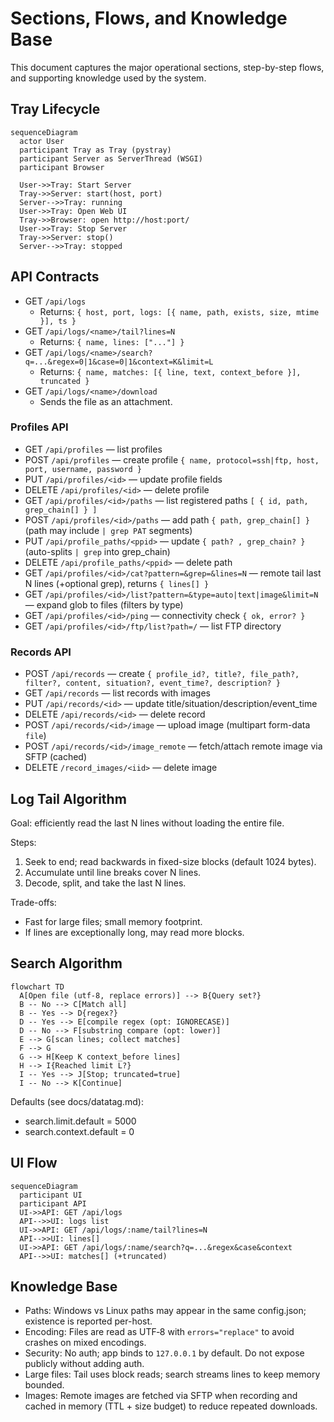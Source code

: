 <!--
Synced context header from context.md
CTX_MAIN_TOPIC: SSH Log Tools
CTX_PROFILE: dev
CTX_LANG: en
CTX_DIAGRAM_STYLE: default
CTX_MERMAID_THEME: neutral
CTX_PRIORITY_MODE: recent-first
-->

# Sections, Flows, and Knowledge Base

This document captures the major operational sections, step-by-step flows, and supporting knowledge used by the system.

## Tray Lifecycle
```mermaid
sequenceDiagram
  actor User
  participant Tray as Tray (pystray)
  participant Server as ServerThread (WSGI)
  participant Browser

  User->>Tray: Start Server
  Tray->>Server: start(host, port)
  Server-->>Tray: running
  User->>Tray: Open Web UI
  Tray->>Browser: open http://host:port/
  User->>Tray: Stop Server
  Tray->>Server: stop()
  Server-->>Tray: stopped
```

## API Contracts
- GET `/api/logs`
  - Returns: `{ host, port, logs: [{ name, path, exists, size, mtime }], ts }`
- GET `/api/logs/<name>/tail?lines=N`
  - Returns: `{ name, lines: ["..."] }`
- GET `/api/logs/<name>/search?q=...&regex=0|1&case=0|1&context=K&limit=L`
  - Returns: `{ name, matches: [{ line, text, context_before }], truncated }`
- GET `/api/logs/<name>/download`
  - Sends the file as an attachment.

### Profiles API
- GET `/api/profiles` — list profiles
- POST `/api/profiles` — create profile `{ name, protocol=ssh|ftp, host, port, username, password }`
- PUT `/api/profiles/<id>` — update profile fields
- DELETE `/api/profiles/<id>` — delete profile
- GET `/api/profiles/<id>/paths` — list registered paths `[ { id, path, grep_chain[] } ]`
- POST `/api/profiles/<id>/paths` — add path `{ path, grep_chain[] }` (path may include `| grep PAT` segments)
- PUT `/api/profile_paths/<ppid>` — update `{ path? , grep_chain? }` (auto-splits `| grep` into grep_chain)
- DELETE `/api/profile_paths/<ppid>` — delete path
- GET `/api/profiles/<id>/cat?pattern=&grep=&lines=N` — remote tail last N lines (+optional grep), returns `{ lines[] }`
- GET `/api/profiles/<id>/list?pattern=&type=auto|text|image&limit=N` — expand glob to files (filters by type)
- GET `/api/profiles/<id>/ping` — connectivity check `{ ok, error? }`
- GET `/api/profiles/<id>/ftp/list?path=/` — list FTP directory

### Records API
- POST `/api/records` — create `{ profile_id?, title?, file_path?, filter?, content, situation?, event_time?, description? }`
- GET `/api/records` — list records with images
- PUT `/api/records/<id>` — update title/situation/description/event_time
- DELETE `/api/records/<id>` — delete record
- POST `/api/records/<id>/image` — upload image (multipart form-data `file`)
- POST `/api/records/<id>/image_remote` — fetch/attach remote image via SFTP (cached)
- DELETE `/record_images/<iid>` — delete image

## Log Tail Algorithm
Goal: efficiently read the last N lines without loading the entire file.

Steps:
1) Seek to end; read backwards in fixed-size blocks (default 1024 bytes).
2) Accumulate until line breaks cover N lines.
3) Decode, split, and take the last N lines.

Trade-offs:
- Fast for large files; small memory footprint.
- If lines are exceptionally long, may read more blocks.

## Search Algorithm
```mermaid
flowchart TD
  A[Open file (utf-8, replace errors)] --> B{Query set?}
  B -- No --> C[Match all]
  B -- Yes --> D{regex?}
  D -- Yes --> E[compile regex (opt: IGNORECASE)]
  D -- No --> F[substring compare (opt: lower)]
  E --> G[scan lines; collect matches]
  F --> G
  G --> H[Keep K context_before lines]
  H --> I{Reached limit L?}
  I -- Yes --> J[Stop; truncated=true]
  I -- No --> K[Continue]
```

Defaults (see docs/datatag.md):
- search.limit.default = 5000
- search.context.default = 0

## UI Flow
```mermaid
sequenceDiagram
  participant UI
  participant API
  UI->>API: GET /api/logs
  API-->>UI: logs list
  UI->>API: GET /api/logs/:name/tail?lines=N
  API-->>UI: lines[]
  UI->>API: GET /api/logs/:name/search?q=...&regex&case&context
  API-->>UI: matches[] (+truncated)
```

## Knowledge Base
- Paths: Windows vs Linux paths may appear in the same config.json; existence is reported per-host.
- Encoding: Files are read as UTF‑8 with `errors="replace"` to avoid crashes on mixed encodings.
- Security: No auth; app binds to `127.0.0.1` by default. Do not expose publicly without adding auth.
- Large files: Tail uses block reads; search streams lines to keep memory bounded.
- Images: Remote images are fetched via SFTP when recording and cached in memory (TTL + size budget) to reduce repeated downloads.
